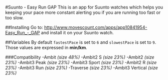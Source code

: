 #Suunto - Easy Run GAP
This is an app for Suunto watches which helps you keeping your pace more constant alerting you if you are running too fast or too slow.

##Installing
Go to: http://www.movescount.com/apps/app10841954-Easy_Run_-_GAP and install it on your Suunto watch.

##Variables
By default `fastestPace` is set to `6` and `slowestPace` is set to `9`. Those values are expressed in **min/km**.

###Compatibility
-Ambit *(size 48%)*
-Ambit2 S *(size 23%)*
-Ambit2 *(size 23%)*
-Ambit3 Peak *(size 23%)*
-Ambit3 Sport *(size 23%)*
-Ambit2 R *(size 23%)*
-Ambit3 Run *(size 23%)*
-Traverse *(size 23%)*
-Ambit3 Vertical *(size 23%)*
